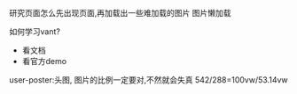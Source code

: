 <!--
 * @Author: xyl
 * @Date: 2020-12-27 14:33:01
 * @LastEditTime: 2020-12-27 16:13:21
 * @LastEditors: Please set LastEditors
 * @Description: In User Settings Edit
 * @FilePath: \git_pro\xyl_fullstack\wxapp\mall\pages\my\readme.md
-->
研究页面怎么先出现页面,再加载出一些难加载的图片
图片懒加载

如何学习vant?
- 看文档
- 看官方demo

user-poster:头图,
图片的比例一定要对,不然就会失真
542/288=100vw/53.14vw
 <!-- width: 100%;
    height: 53vw; -->
    
